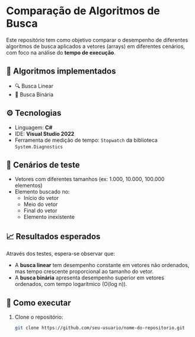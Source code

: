 # Comparação de Algoritmos de Busca

Este repositório tem como objetivo comparar o desempenho de diferentes algoritmos de busca aplicados a vetores (arrays) em diferentes cenários, com foco na análise do **tempo de execução**.

## 📌 Algoritmos implementados

- 🔍 Busca Linear
- 🔎 Busca Binária

## ⚙️ Tecnologias

- Linguagem: **C#**
- IDE: **Visual Studio 2022**
- Ferramenta de medição de tempo: `Stopwatch` da biblioteca `System.Diagnostics`

## 🧪 Cenários de teste

- Vetores com diferentes tamanhos (ex: 1.000, 10.000, 100.000 elementos)
- Elemento buscado no:
  - Início do vetor
  - Meio do vetor
  - Final do vetor
  - Elemento inexistente

## 📈 Resultados esperados

Através dos testes, espera-se observar que:

- A **busca linear** tem desempenho constante em vetores não ordenados, mas tempo crescente proporcional ao tamanho do vetor.
- A **busca binária** apresenta desempenho superior em vetores ordenados, com tempo logarítmico (O(log n)).

## 🚀 Como executar

1. Clone o repositório:
   ```bash
   git clone https://github.com/seu-usuario/nome-do-repositorio.git
